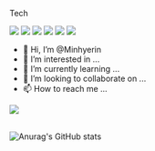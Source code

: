 Tech
<div>
<img src="https://img.shields.io/badge/HTML5-E34F26?style=flat-square&logo=HTML5&logoColor=white"/>
<img src="https://img.shields.io/badge/CSS3-1572B6?style=flat-square&logo=CSS3&logoColor=white"/>
<img src="https://img.shields.io/badge/JavasScript-F7DF1E?style=flat-square&logo=JavaScript&logoColor=white"/>  
<img src="https://img.shields.io/badge/jQuery-0769AD?style=flat-square&logo=jQuery&logoColor=white"/>  
<img src="https://img.shields.io/badge/React-61DAFB?style=flat-square&logo=React&logoColor=white"/>  
<img src="https://img.shields.io/badge/TypeScript-3178C6?style=flat-square&logo=TypeScript&logoColor=white"/>  
</div>

-  👋 Hi, I’m @Minhyerin
- 👀 I’m interested in ...
- 🌱 I’m currently learning ...
- 💞️ I’m looking to collaborate on ...
- 📫 How to reach me ...
  
<img src="https://github-readme-stats.vercel.app/api/top-langs/?username=Minhyerin&layout=compact"><br><br>

![Anurag's GitHub stats](https://github-readme-stats.vercel.app/api?username=Minhyerin&show_icons=true&theme=radical)
<!---
Minhyerin/Minhyerin is a ✨ special ✨ repository because its `README.md` (this file) appears on your GitHub profile.
You can click the Preview link to take a look at your changes.
--->
